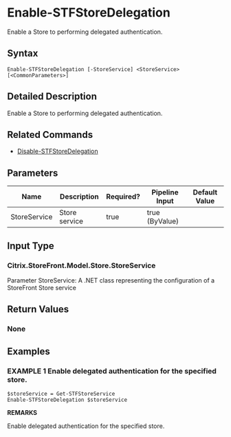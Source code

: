 ﻿# Enable-STFStoreDelegation

Enable a Store to performing delegated authentication.

## Syntax

```
Enable-STFStoreDelegation [-StoreService] <StoreService> [<CommonParameters>]
```

## Detailed Description

Enable a Store to performing delegated authentication.

## Related Commands

* [Disable-STFStoreDelegation](./Disable-STFStoreDelegation)

## Parameters

| Name   | Description | Required? | Pipeline Input | Default Value |
| --- | --- | --- | --- | --- |
|StoreService|Store service|true|true (ByValue)| |

## Input Type

### Citrix.StoreFront.Model.Store.StoreService

Parameter StoreService: A .NET class representing the configuration of a StoreFront Store service

## Return Values

### None

## Examples

### EXAMPLE 1 Enable delegated authentication for the specified store.

```
$storeService = Get-STFStoreService
Enable-STFStoreDelegation $storeService
```

**REMARKS**

Enable delegated authentication for the specified store.

